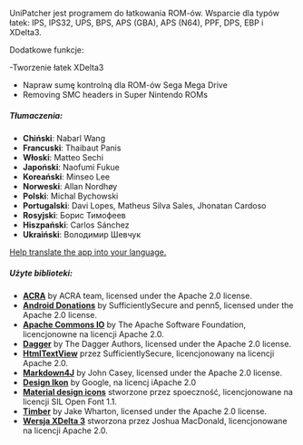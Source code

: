 UniPatcher jest programem do łatkowania ROM-ów. Wsparcie dla typów łatek: IPS, IPS32, UPS, BPS, APS (GBA), APS (N64), PPF, DPS, EBP i XDelta3.

Dodatkowe funkcje:

-Tworzenie łatek XDelta3
- Napraw sumę kontrolną dla ROM-ów Sega Mega Drive
- Removing SMC headers in Super Nintendo ROMs

##### Tłumaczenia:

- **Chiński**: Nabarl Wang
- **Francuski**: Thaibaut Panis
- **Włoski**: Matteo Sechi
- **Japoński**: Naofumi Fukue
- **Koreański**: Minseo Lee
- **Norweski**: Allan Nordhøy
- **Polski**: Michal Bychowski
- **Portugalski**: Davi Lopes, Matheus Silva Sales, Jhonatan Cardoso
- **Rosyjski**: Борис Тимофеев
- **Hiszpański**: Carlos Sánchez
- **Ukraiński**: Володимир Шевчук

[Help translate the app into your language.](https://www.transifex.com/unipatcher/unipatcher/dashboard/)

##### Użyte biblioteki:

- [**ACRA**](https://github.com/ACRA/acra) by ACRA team, licensed under the Apache 2.0 license.
- [**Android Donations**](https://github.com/penn5/donations) by SufficientlySecure and penn5, licensed under the Apache 2.0 license.
- [**Apache Commons IO**](https://commons.apache.org/proper/commons-io/) by The Apache Software Foundation, licencjonowne na licencji Apache 2.0.
- [**Dagger**](https://github.com/google/dagger) by The Dagger Authors, licensed under the Apache 2.0 license.
- [**HtmlTextView**](https://github.com/SufficientlySecure/html-textview) przez SufficientlySecure, licencjonowany na licencji Apache 2.0.
- [**Markdown4J**](https://github.com/jdcasey/markdown4j) by John Casey, licensed under the Apache 2.0 license.
- [**Design Ikon**](https://github.com/google/material-design-icons) by Google, na licencj iApache 2.0
- [**Material design icons**](https://materialdesignicons.com) stworzone przez spoeczność, licencjonowane na licencji SIL Open Font 1.1.
- [**Timber**](https://github.com/JakeWharton/timber) by Jake Wharton, licensed under the Apache 2.0 license.
- [**Wersja XDelta 3**](https://github.com/jmacd/xdelta) stworzona przez Joshua MacDonald, licencjonowane na licencji Apache 2.0.